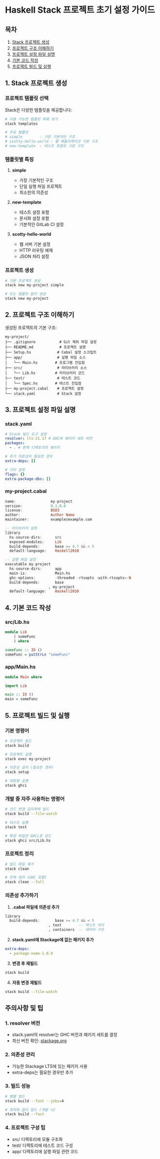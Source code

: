 # Haskell Stack 프로젝트 초기 설정 가이드

## 목차

1. [Stack 프로젝트 생성](#1-stack-프로젝트-생성)
2. [프로젝트 구조 이해하기](#2-프로젝트-구조-이해하기)
3. [프로젝트 설정 파일 설명](#3-프로젝트-설정-파일-설명)
4. [기본 코드 작성](#4-기본-코드-작성)
5. [프로젝트 빌드 및 실행](#5-프로젝트-빌드-및-실행)

## 1. Stack 프로젝트 생성

### 프로젝트 템플릿 선택

Stack은 다양한 템플릿을 제공합니다:

```bash
# 사용 가능한 템플릿 목록 보기
stack templates

# 주요 템플릿
# simple        : 가장 기본적인 구조
# scotty-hello-world : 웹 애플리케이션 기본 구조
# new-template  : 테스트 포함된 기본 구조
```

### 템플릿별 특징

1. **simple**

   - 가장 기본적인 구조
   - 단일 실행 파일 프로젝트
   - 최소한의 의존성

2. **new-template**

   - 테스트 설정 포함
   - 문서화 설정 포함
   - 기본적인 GitLab CI 설정

3. **scotty-hello-world**
   - 웹 서버 기본 설정
   - HTTP 라우팅 예제
   - JSON 처리 설정

### 프로젝트 생성

```bash
# 기본 프로젝트 생성
stack new my-project simple

# 또는 템플릿 없이 생성
stack new my-project
```

## 2. 프로젝트 구조 이해하기

생성된 프로젝트의 기본 구조:

```
my-project/
├── .gitignore           # Git 제외 파일 설정
├── README.md            # 프로젝트 설명
├── Setup.hs            # Cabal 설정 스크립트
├── app/                # 실행 파일 소스
│   └── Main.hs        # 프로그램 진입점
├── src/                # 라이브러리 소스
│   └── Lib.hs         # 라이브러리 코드
├── test/               # 테스트 코드
│   └── Spec.hs        # 테스트 진입점
├── my-project.cabal    # 프로젝트 설정
└── stack.yaml          # Stack 설정
```

## 3. 프로젝트 설정 파일 설명

### stack.yaml

```yaml
# Stack 빌드 도구 설정
resolver: lts-21.17 # GHC와 패키지 세트 버전
packages:
  - . # 현재 디렉토리의 패키지

# 추가 의존성이 필요한 경우
extra-deps: []

# 기타 설정
flags: {}
extra-package-dbs: []
```

### my-project.cabal

```haskell
name:                my-project
version:             0.1.0.0
license:             BSD3
author:              Author Name
maintainer:          example@example.com

-- 라이브러리 설정
library
  hs-source-dirs:      src
  exposed-modules:     Lib
  build-depends:       base >= 4.7 && < 5
  default-language:    Haskell2010

-- 실행 파일 설정
executable my-project
  hs-source-dirs:      app
  main-is:             Main.hs
  ghc-options:         -threaded -rtsopts -with-rtsopts=-N
  build-depends:       base
                    , my-project
  default-language:    Haskell2010
```

## 4. 기본 코드 작성

### src/Lib.hs

```haskell
module Lib
    ( someFunc
    ) where

someFunc :: IO ()
someFunc = putStrLn "someFunc"
```

### app/Main.hs

```haskell
module Main where

import Lib

main :: IO ()
main = someFunc
```

## 5. 프로젝트 빌드 및 실행

### 기본 명령어

```bash
# 프로젝트 빌드
stack build

# 프로젝트 실행
stack exec my-project

# 의존성 설치 (필요한 경우)
stack setup

# 대화형 실행
stack ghci
```

### 개발 중 자주 사용하는 명령어

```bash
# 코드 변경 감지하며 빌드
stack build --file-watch

# 테스트 실행
stack test

# 특정 파일만 GHCi로 로드
stack ghci src/Lib.hs
```

### 프로젝트 정리

```bash
# 빌드 파일 제거
stack clean

# 전체 정리 (GHC 포함)
stack clean --full
```

### 의존성 추가하기

1. **.cabal 파일에 의존성 추가**

```haskell
library
  build-depends:       base >= 4.7 && < 5
                    , text        -- 텍스트 처리
                    , containers  -- 데이터 구조
```

2. **stack.yaml에 Stackage에 없는 패키지 추가**

```yaml
extra-deps:
  - package-name-1.0.0
```

3. **변경 후 재빌드**

```bash
stack build
```

4. **자동 변경 재빌드**

```bash
stack build --file-watch
```

## 주의사항 및 팁

### 1. resolver 버전

- stack.yaml의 resolver는 GHC 버전과 패키지 세트를 결정
- 최신 버전 확인: [stackage.org](https://stackage.org)

### 2. 의존성 관리

- 가능한 Stackage LTS에 있는 패키지 사용
- extra-deps는 필요한 경우만 추가

### 3. 빌드 성능

```bash
# 병렬 빌드
stack build --fast --jobs=4

# 최적화 없이 빌드 (개발 시)
stack build --fast
```

### 4. 프로젝트 구성 팁

- src/ 디렉토리에 모듈 구조화
- test/ 디렉토리에 테스트 코드 구성
- app/ 디렉토리에 실행 파일 관련 코드
